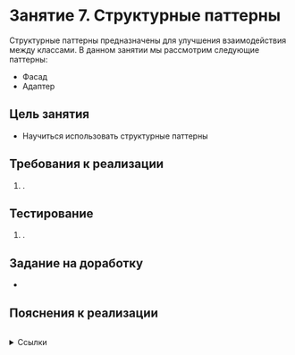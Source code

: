 # Занятие 7. Структурные паттерны
Структурные паттерны предназначены для улучшения взаимодействия между классами.
В данном занятии мы рассмотрим следующие паттерны:
- Фасад
- Адаптер

## Цель занятия
- Научиться использовать структурные паттерны
## Требования к реализации
1. .
## Тестирование
1. .
## Задание на доработку
- 
## Пояснения к реализации

```
```


<details> 
<summary>Ссылки</summary>
1. 
</details>